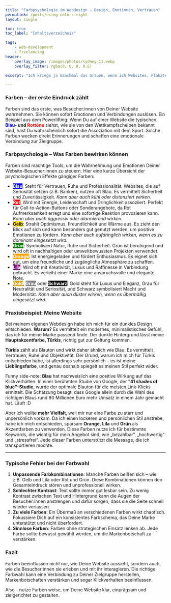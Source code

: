 ```yaml
---
title: "Farbpsychologie im Webdesign – Design, Emotionen, Vertrauen"
permalink: /posts/using-colors-right
layout: single

toc: true
toc_label: "Inhaltsverzeichnis"

tags:
    - web-development
    - freelancing
header:
    overlay_image: /images/photos/sydney-11.webp
    overlay_filter: rgba(0, 0, 0, 0.6)

excerpt: "Ich kriege ja manchmal das Grauen, wenn ich Websites, Plakate oder Flyer sehe, bei denen der Text kaum lesbar ist oder Gelb und Lila direkt nebeneinander stehen. Farben haben einen enormen Einfluss auf die Wirkung einer Seite – und genau deshalb ist die bewusste Farbwahl bei jedem meiner Projekte so entscheidend. Sie sind nicht nur dekorativ, sondern spielen eine große Rolle dabei, wie Deine Website auf die Besucher:innen wirkt."

---
```


### Farben – der erste Eindruck zählt

Farben sind das erste, was Besucher:innen von Deiner Website wahrnehmen. 
Sie können sofort Emotionen und Verbindungen auslösen. 
Ein Beispiel aus dem Powerlifting: 
Wenn Du auf einer Website die typischen **<span style="color: blue">Blau</span>- und <span style="color: red">Rottöne</span>** siehst, 
wie sie von den Wettkampfscheiben bekannt sind, hast Du wahrscheinlich sofort die Assoziation 
mit dem Sport. Solche Farben wecken direkt Erinnerungen und schaffen eine emotionale 
Verbindung zur Zielgruppe.

### Farbpsychologie – Was Farben bewirken können

Farben sind mächtige Tools, um die Wahrnehmung und Emotionen Deiner Website-Besucher:innen zu steuern. Hier eine kurze Übersicht der psychologischen Effekte gängiger Farben:

- <span style="background-color:#0000FF; color: white"><strong>Blau</strong></span>: Steht für Vertrauen, Ruhe und Professionalität. Websites, die auf Seriosität setzen (z.B. Banken), nutzen oft Blau. Es vermittelt Sicherheit und Zuverlässigkeit. <em>Kann aber auch kühl oder distanziert wirken.</em>
- <span style="background-color:#FF0000; color: white"><strong>Rot</strong></span>: Wird mit Energie, Leidenschaft und Dringlichkeit assoziiert. Perfekt für Call-to-Action-Buttons oder Sonderangebote, da Rot Aufmerksamkeit erregt und eine sofortige Reaktion provozieren kann. <em>Kann aber auch aggressiv oder alarmierend wirken.</em>
- <span style="background-color:#FFD700;"><strong>Gelb</strong></span>: Strahlt Optimismus, Freundlichkeit und Wärme aus. Es zieht den Blick auf sich und kann besonders gut genutzt werden, um positive Emotionen zu fördern. <em>Kann aber auch aufdringlich wirken, wenn es zu dominant eingesetzt wird.</em>
- <span style="background-color:#008000; color: white"><strong>Grün</strong></span>: Symbolisiert Natur, Ruhe und Sicherheit. Grün ist beruhigend und wird oft in nachhaltigen oder umweltbewussten Projekten verwendet.
- <span style="background-color:#FFA500; color: white"><strong>Orange</strong></span>: Ist energiegeladen und fördert Enthusiasmus. Es eignet sich gut, um eine freundliche und zugängliche Atmosphäre zu schaffen.
- <span style="background-color:#800080; color: white"><strong>Lila</strong></span>: Wird oft mit Kreativität, Luxus und Raffinesse in Verbindung gebracht. Es verleiht einer Marke eine anspruchsvolle und elegante Note.
- <span style="background-color:#DAA520; color: white"><strong>Gold</strong></span>, <span style="background-color:#808080; color: white"><strong>Grau</strong></span> oder <span style="background-color:#000000; color: white"><strong>Schwarz</strong></span>: Gold steht für Luxus und Eleganz, Grau für Neutralität und Seriosität, und Schwarz symbolisiert Macht und Modernität. <em>Kann aber auch düster wirken, wenn es übermäßig eingesetzt wird.</em>

### Praxisbeispiel: Meine Website

Bei meinem eigenen Webdesign habe ich mich für ein dunkles Design entschieden. 
**Warum?** Es vermittelt ein modernes, minimalistisches Gefühl, das ich für meine Marke passend finde. 
Der dunkle Hintergrund lässt meine **Hauptakzentfarbe, Türkis**, richtig gut zur Geltung kommen.

**Türkis** zählt als Blauton und wirkt daher ähnlich wie Blau: 
Es vermittelt Vertrauen, Ruhe und Objektivität. 
Der Grund, warum ich mich für Türkis entschieden habe, ist allerdings sehr persönlich – 
es ist meine **Lieblingsfarbe**, und genau deshalb spiegelt es meinen Stil perfekt wider.

Funny side-note: **Blau** hat nachweislich eine positive Wirkung auf das Klickverhalten. 
In einer berühmten Studie von Google, der **"41 shades of blue"-Studie**, 
wurde der optimale Blauton für die meisten Link-Klicks ermittelt. 
Die Schätzung besagt, dass Google allein durch die Wahl des richtigen Blaus rund 80 Millionen Euro mehr Umsatz in einem Jahr gemacht hat.
Läuft :D

Aber ich wollte **mehr Vielfalt**, weil mir nur eine Farbe zu starr und unpersönlich vorkam. Da ich einen lockeren und persönlichen Stil anstrebe, habe ich mich entschieden, sparsam **Orange**, **Lila** und **Grün** als Akzentfarben zu verwenden. Diese Farben nutze ich für bestimmte Keywords, die wichtig für mein Angebot sind, wie „bezahlbar“, „hochwertig“ und „stressfrei“. Jede dieser Farben unterstützt die Message, die ich transportieren möchte.

---

### Typische Fehler bei der Farbwahl

1. **Unpassende Farbkombinationen**: Manche Farben beißen sich – wie z.B. Gelb und Lila oder Rot und Grün. Diese Kombinationen können den Gesamteindruck stören und unprofessionell wirken.
2. **Schlechter Kontrast**: Text sollte immer gut lesbar sein. Zu wenig Kontrast zwischen Text und Hintergrund kann die Augen der Besucher:innen anstrengen und dafür sorgen, dass sie die Seite schnell wieder verlassen.
3. **Zu viele Farben**: Ein Übermaß an verschiedenen Farben wirkt chaotisch. Fokussiere Dich auf ein konsistentes Farbschema, das Deine Marke unterstützt und nicht überfordert.
4. **Sinnlose Farben**: Farben ohne strategischen Einsatz lenken ab. Jede Farbe sollte bewusst gewählt werden, um die Markenbotschaft zu verstärken.

### **Fazit**

Farben beeinflussen nicht nur, wie Deine Website aussieht, sondern auch, wie die Besucher:innen sie erleben und mit ihr interagieren. 
Die richtige Farbwahl kann eine Verbindung zu Deiner Zielgruppe herstellen, 
Markenbotschaften verstärken und sogar Klickverhalten beeinflussen.

Also – nutze Farben weise, um Deine Website klar, einprägsam und zielgerichtet zu gestalten.
